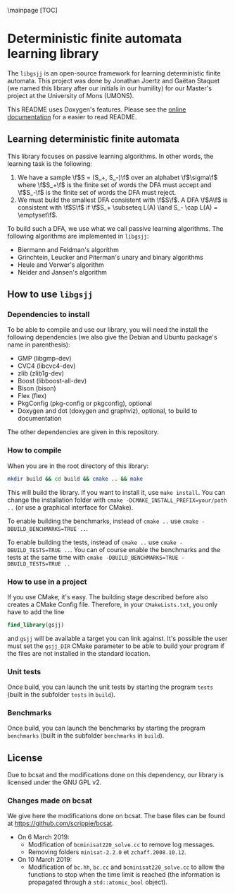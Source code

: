 \mainpage
[TOC]
# Deterministic finite automata learning library
The `libgsjj` is an open-source framework for learning deterministic finite automata. This project was done by Jonathan Joertz and Gaëtan Staquet (we named this library after our initials in our humility) for our Master's project at the University of Mons (UMONS).

This README uses Doxygen's features. Please see the [online documentation](https://libgsjj.github.io/libgsjj/index.html) for a easier to read README.

## Learning deterministic finite automata
This library focuses on passive learning algorithms. In other words, the learning task is the following:
  1. We have a sample \f$S = (S_+, S_-)\f$ over an alphabet \f$\sigma\f$ where \f$S_+\f$ is the finite set of words the DFA must accept and \f$S_-\f$ is the finite set of words the DFA must reject.
  2. We must build the smallest DFA consistent with \f$S\f$. A DFA \f$A\f$ is consistent with \f$S\f$ if \f$S_+ \subseteq L(A) \land S_- \cap L(A) = \emptyset\f$.

To build such a DFA, we use what we call passive learning algorithms. The following algorithms are implemented in `libgsjj`:
  - Biermann and Feldman's algorithm
  - Grinchtein, Leucker and Piterman's unary and binary algorithms
  - Heule and Verwer's algorithm
  - Neider and Jansen's algorithm

## How to use `libgsjj`
### Dependencies to install
To be able to compile and use our library, you will need the install the following dependencies (we also give the Debian and Ubuntu package's name in parenthesis):
  - GMP (libgmp-dev)
  - CVC4 (libcvc4-dev)
  - zlib (zlib1g-dev)
  - Boost (libboost-all-dev)
  - Bison (bison)
  - Flex (flex)
  - PkgConfig (pkg-config or pkgconfig), optional
  - Doxygen and dot (doxygen and graphviz), optional, to build to documentation

The other dependencies are given in this repository.

### How to compile
When you are in the root directory of this library:
```bash
mkdir build && cd build && cmake .. && make
```

This will build the library. If you want to install it, use `make install`. You can change the installation folder with `cmake -DCMAKE_INSTALL_PREFIX=your/path ..` (or use a graphical interface for CMake).

To enable building the benchmarks, instead of `cmake ..` use `cmake -DBUILD_BENCHMARKS=TRUE ..`.

To enable building the tests, instead of `cmake ..` use `cmake -DBUILD_TESTS=TRUE ..`. You can of course enable the benchmarks and the tests at the same time with `cmake -DBUILD_BENCHMARKS=TRUE -DBUILD_TESTS=TRUE ..`

### How to use in a project
If you use CMake, it's easy. The building stage described before also creates a CMake Config file. Therefore, in your `CMakeLists.txt`, you only have to add the line
```cmake
find_library(gsjj)
```
and `gsjj` will be available a target you can link against. It's possible the user must set the `gsjj_DIR` CMake parameter to be able to build your program if the files are not installed in the standard location.

### Unit tests
Once build, you can launch the unit tests by starting the program `tests` (built in the subfolder `tests` in `build`).

### Benchmarks
Once build, you can launch the benchmarks by starting the program `benchmarks` (built in the subfolder `benchmarks` in `build`).

## License
Due to bcsat and the modifications done on this dependency, our library is licensed under the GNU GPL v2.

### Changes made on bcsat
We give here the modifications done on bcsat. The base files can be found at https://github.com/scrippie/bcsat.

  * On 6 March 2019:
    * Modification of `bcminisat220_solve.cc` to remove log messages.
    * Removing folders `minisat-2.2.0` et `zchaff.2008.10.12`.
  * On 10 March 2019:
    * Modification of `bc.hh`, `bc.cc` and `bcminisat220_solve.cc` to allow the functions to stop when the time limit is reached (the information is propagated through a `std::atomic_bool` object).